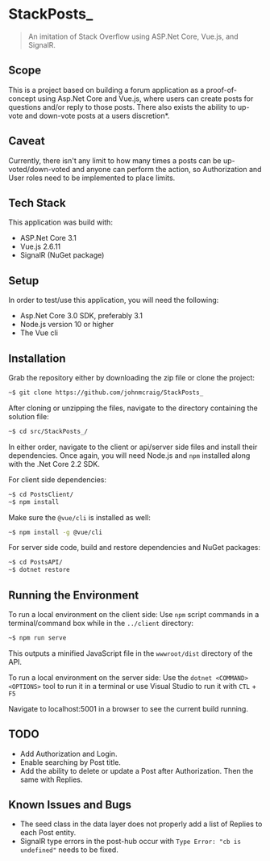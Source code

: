 # StackPosts_

> An imitation of Stack Overflow using ASP.Net Core, Vue.js, and SignalR.

## Scope

This is a project based on building a forum application as a proof-of-concept using Asp.Net Core and Vue.js, where users can create posts for questions and/or reply to those posts. There also exists the ability to up-vote and down-vote posts at a users discretion*.

## Caveat

Currently, there isn't any limit to how many times a posts can be up-voted/down-voted and anyone can perform the action, so Authorization and User roles need to be implemented to place limits.

## Tech Stack

This application was build with:

- ASP.Net Core 3.1
- Vue.js 2.6.11
- SignalR (NuGet package)

## Setup

In order to test/use this application, you will need the following:

- Asp.Net Core 3.0 SDK, preferably 3.1
- Node.js version 10 or higher
- The Vue cli

## Installation

Grab the repository either by downloading the zip file or clone the project:

```sh
~$ git clone https://github.com/johnmcraig/StackPosts_
```

After cloning or unzipping the files, navigate to the directory containing the solution file:

```sh
~$ cd src/StackPosts_/
```

In either order, navigate to the client or api/server side files and install their dependencies. Once again, you will need Node.js and `npm` installed along with the .Net Core 2.2 SDK.

For client side dependencies:

```sh
~$ cd PostsClient/
~$ npm install
```

Make sure the `@vue/cli` is installed as well:

```sh
~$ npm install -g @vue/cli
```

For server side code, build and restore dependencies and NuGet packages:

```sh
~$ cd PostsAPI/
~$ dotnet restore
```

## Running the Environment

To run a local environment on the client side:
Use `npm` script commands in a terminal/command box while in the `../client` directory:

```sh
~$ npm run serve
```

This outputs a minified JavaScript file in the `wwwroot/dist` directory of the API.

To run a local environment on the server side:
Use the `dotnet <COMMAND> <OPTIONS>` tool to run it in a terminal or use Visual Studio to run it with `CTL` + `F5`

Navigate to localhost:5001 in a browser to see the current build running.

## TODO

- Add Authorization and Login.
- Enable searching by Post title.
- Add the ability to delete or update a Post after Authorization. Then the same with Replies.

## Known Issues and Bugs

- The seed class in the data layer does not properly add a list of Replies to each Post entity.
- SignalR type errors in the post-hub occur with `Type Error: "cb is undefined"` needs to be fixed.
